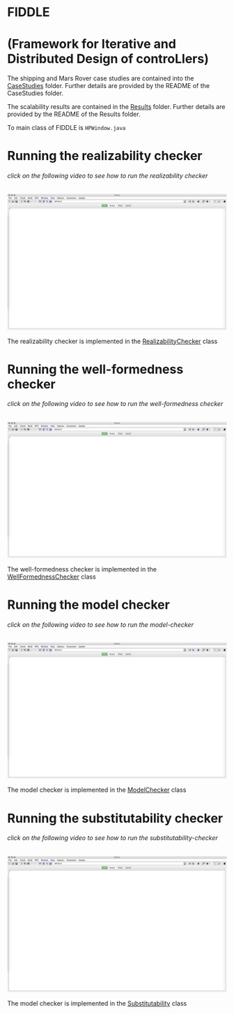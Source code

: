 # FIDDLE
# (Framework for Iterative and Distributed Design of controLlers)


The shipping and Mars Rover case studies are contained into the [CaseStudies](CaseStudies) folder. Further details are provided by the README of the CaseStudies folder.

The scalability results are contained in the [Results](Results) folder. Further details are provided by the README of the Results folder.

To main class of FIDDLE is `HPWindow.java`


# Running the realizability checker

###### click on the following video to see how to run the realizability checker

[![Running the Realizability Checker](/md-files/FIDDLE.png
)](https://youtu.be/SFdMOp_fDKw "Realizabilty checker")

The realizability checker is implemented in the [RealizabilityChecker](maven-root/mtsa/src/main/java/ltsa/lts/checkers/realizability/RealizabilityChecker.java) class

# Running the well-formedness checker

###### click on the following video to see how to run the well-formedness checker


[![Running the Well-formedness Checker](/md-files/FIDDLE.png
)](https://youtu.be/TnoRheR2ufU "Well-formedness checker")

The well-formedness checker is implemented in the [WellFormednessChecker](maven-root/mtsa/src/main/java/ltsa/lts/checkers/wellformedness/WellFormednessChecker.java) class

# Running the model checker

###### click on the following video to see how to run the model-checker

[![Running the Model Checker](/md-files/FIDDLE.png
)](https://youtu.be/J8ykXHASx8U "Well-formedness checker")

The model checker is implemented in the [ModelChecker](maven-root/mtsa/src/main/java/ltsa/lts/checkers/modelchecker/ModelChecker.java) class


# Running the substitutability checker

###### click on the following video to see how to run the substitutability-checker

[![Running the Substitutability Checker](/md-files/FIDDLE.png
)](https://youtu.be/sOI4Yly3EzA "Substitutability checker")

The model checker is implemented in the [Substitutability](maven-root/mtsa/src/main/java/ltsa/lts/checkers/substitutability/SubstitutabilityChecker.java) class
